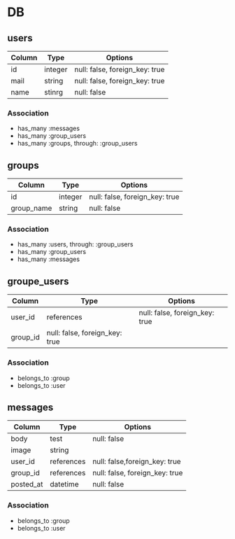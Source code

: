 
# DB

## users

|Column|Type|Options|
|------|----|-------|
|id|integer|null: false, foreign_key: true|
|mail|string|null: false, foreign_key: true|
|name|stinrg|null: false|


### Association

- has_many :messages
- has_many :group_users
- has_many :groups, through: :group_users

## groups

|Column|Type|Options|
|------|----|-------|
|id|integer|null: false, foreign_key: true|
|group_name|string|null: false|
### Association

- has_many :users, through: :group_users
- has_many :group_users
- has_many :messages

## groupe_users

|Column|Type|Options|
|------|----|-------|
|user_id|references|null: false, foreign_key: true|
|group_id|null: false, foreign_key: true|

### Association
- belongs_to :group
- belongs_to :user


## messages

|Column|Type|Options|
|------|----|-------|
|body|test|null: false|
|image|string||
|user_id|references|null: false,foreign_key: true|
|group_id|references|null: false, foreign_key: true|
|posted_at|datetime|null: false|
### Association
- belongs_to :group
- belongs_to :user
